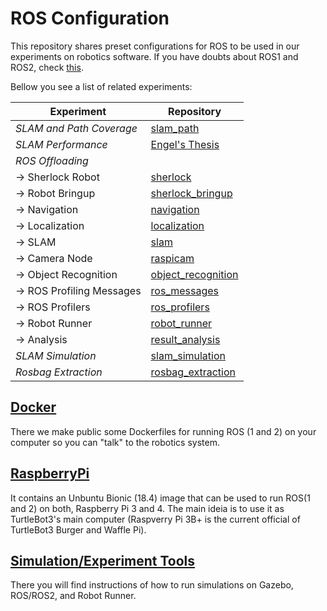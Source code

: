 # ROS Configuration

This repository shares preset configurations for ROS to be used in our experiments on robotics software. If you have doubts about ROS1 and ROS2, check [this](https://roboticsbackend.com/ros1-vs-ros2-practical-overview/).


Bellow you see a list of related experiments:

| **Experiment**  | **Repository**   |
|---|---|
| *SLAM and Path Coverage*  | [slam_path](https://github.com/S2-group/slam-path-coverage-missions) |
| *SLAM Performance*  | [Engel's Thesis](https://github.com/IntelAgir-Research-Group/thesis-replication-package) |
| *ROS Offloading* |
|   -> Sherlock Robot | [sherlock](https://github.com/IntelAgir-Research-Group/sherlock) |
|   -> Robot Bringup | [sherlock_bringup](https://github.com/IntelAgir-Research-Group/sherlock_bringup) |
|   -> Navigation | [navigation](https://github.com/IntelAgir-Research-Group/sherlock_navigation) |
|   -> Localization | [localization](https://github.com/IntelAgir-Research-Group/sherlock_localisation) |
|   -> SLAM | [slam](https://github.com/IntelAgir-Research-Group/sherlock_slam) |
|   -> Camera Node | [raspicam](https://github.com/IntelAgir-Research-Group/raspicam_node) |
|   -> Object Recognition | [object_recognition](https://github.com/IntelAgir-Research-Group/sherlock_obj_recognition) |
|   -> ROS Profiling Messages | [ros_messages](https://github.com/IntelAgir-Research-Group/ros_profilers_msgs) |
|   -> ROS Profilers | [ros_profilers](https://github.com/IntelAgir-Research-Group/ros_melodic_profilers) |
|   -> Robot Runner | [robot_runner](https://github.com/IntelAgir-Research-Group/robot-runner) |
|   -> Analysis | [result_analysis](https://github.com/IntelAgir-Research-Group/offloading_experiment_results) |
| *SLAM Simulation* | [slam_simulation](https://github.com/S2-group/replication_package-SLAM_simulation) |
| *Rosbag Extraction* | [rosbag_extraction](https://github.com/BerryC-VU/rosbag_project) |

## [Docker](./docker/)

There we make public some Dockerfiles for running ROS (1 and 2) on your computer so you can "talk" to the robotics system.

## [RaspberryPi](./raspberrypi)

It contains an Unbuntu Bionic (18.4) image that can be used to run ROS(1 and 2) on both, Raspberry Pi 3 and 4. The main ideia is to use it as TurtleBot3's main computer (Raspverry Pi 3B+ is the current official of TurtleBot3 Burger and Waffle Pi).

## [Simulation/Experiment Tools](./gazebo-sim/)

There you will find instructions of how to run simulations on Gazebo, ROS/ROS2, and Robot Runner.
